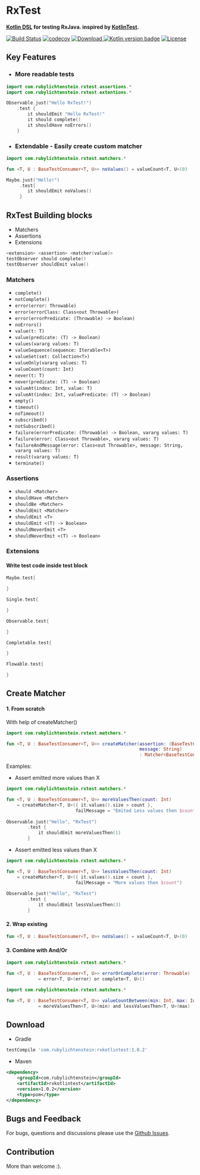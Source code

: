 # RxTest 
__[Kotlin DSL](https://kotlinlang.org/docs/reference/type-safe-builders.html) for testing RxJava. inspired by [KotlinTest](https://github.com/kotlintest/kotlintest).__

[![Build Status](https://travis-ci.org/RubyLichtenstein/RxTest.svg?branch=master)](https://travis-ci.org/RubyLichtenstein/RxKotlinTest)
[![codecov](https://codecov.io/gh/RubyLichtenstein/RxTest/branch/master/graph/badge.svg)](https://codecov.io/gh/RubyLichtenstein/RxTest)
[![Download](https://api.bintray.com/packages/rubylichtenstein/RxKotlinTest/com.rubylichtenstein.rxkotlintest/images/download.svg?version=1.0.2) ](https://bintray.com/rubylichtenstein/RxKotlinTest/com.rubylichtenstein.rxkotlintest/1.0.2/link)
[![Kotlin version badge](https://img.shields.io/badge/kotlin-1.2.0-blue.svg)](http://kotlinlang.org/)
[![License](https://img.shields.io/badge/License-Apache%202.0-blue.svg)](http://www.apache.org/licenses/LICENSE-2.0)

## Key Features
- ### More readable tests
```kotlin
import com.rubylichtenstein.rxtest.assertions.*
import com.rubylichtenstein.rxtest.extentions.*

Observable.just("Hello RxTest!")
    .test {
        it shouldEmit "Hello RxTest!"
        it should complete()
        it shouldHave noErrors()
    }
```

- ### Extendable - Easily create custom matcher
```kotlin
import com.rubylichtenstein.rxtest.matchers.*

fun <T, U : BaseTestConsumer<T, U>> noValues() = valueCount<T, U>(0)

Maybe.just("Hello!")
     .test{
        it shouldEmit noValues()
     }
```

## RxTest Building blocks

 - Matchers
 - Assertions
 - Extensions    

```kotlin
<extension> <assertion> <matcher(value)>
testObserver should complete()
testObserver shouldEmit value()
``` 
### Matchers

- `complete()`
- `notComplete()`
- `error(error: Throwable)`
- `error(errorClass: Class<out Throwable>)`
- `error(errorPredicate: (Throwable) -> Boolean)`
- `noErrors()`
- `value(t: T)` 
- `value(predicate: (T) -> Boolean)` 
- `values(vararg values: T)` 
- `valueSequence(sequence: Iterable<T>)` 
- `valueSet(set: Collection<T>)` 
- `valueOnly(vararg values: T)` 
- `valueCount(count: Int)` 
- `never(t: T)` 
- `never(predicate: (T) -> Boolean)` 
- `valueAt(index: Int, value: T)` 
- `valueAt(index: Int, valuePredicate: (T) -> Boolean)` 
- `empty()` 
- `timeout()` 
- `noTimeout()` 
- `subscribed()` 
- `notSubscribed()` 
- `failure(errorPredicate: (Throwable) -> Boolean, vararg values: T)` 
- `failure(error: Class<out Throwable>, vararg values: T)` 
- `failureAndMessage(error: Class<out Throwable>, message: String, vararg values: T)` 
- `result(vararg values: T)` 
- `terminate()` 

### Assertions

- `should <Matcher>`
- `shouldHave <Matcher>`
- `shouldBe <Matcher>`
- `shouldEmit <Matcher>`
- `shouldEmit <T>`
- `shouldEmit <(T) -> Boolean>`
- `shouldNeverEmit <T>`
- `shouldNeverEmit <(T) -> Boolean>`

### Extensions
#### Write test code inside test block 

```kotlin
Maybe.test{

}
```

```kotlin
Single.test{

}
```

```kotlin
Observable.test{

}
```

```kotlin
Completable.test{

}
```

```kotlin
Flowable.test{

}
```
 
## Create Matcher

#### 1. From scratch
With help of createMatcher()

```kotlin
import com.rubylichtenstein.rxtest.matchers.*

fun <T, U : BaseTestConsumer<T, U>> createMatcher(assertion: (BaseTestConsumer<T, U>) -> Boolean,      
                                                  message: String)
                                                  : Matcher<BaseTestConsumer<T, U>>
```
Examples:
- Assert emitted more values than X
```kotlin
import com.rubylichtenstein.rxtest.matchers.*

fun <T, U : BaseTestConsumer<T, U>> moreValuesThen(count: Int)
    = createMatcher<T, U>({ it.values().size > count },
                          failMessage = "Emited Less values then $count")
                          
Observable.just("Hello", "RxTest")
        .test {
            it shouldEmit moreValuesThen(1)
        }                          
```
- Assert emitted less values than X
```kotlin
import com.rubylichtenstein.rxtest.matchers.*

fun <T, U : BaseTestConsumer<T, U>> lessValuesThen(count: Int)
    = createMatcher<T, U>({ it.values().size < count },
                          failMessage = "More values then $count")    
                          
Observable.just("Hello", "RxTest")
        .test {
            it shouldEmit lessValuesThen(3)
        }                             
```

#### 2. Wrap existing
```kotlin
fun <T, U : BaseTestConsumer<T, U>> noValues() = valueCount<T, U>(0)
```

#### 3. Combine with And/Or
```kotlin
import com.rubylichtenstein.rxtest.matchers.*

fun <T, U : BaseTestConsumer<T, U>> errorOrComplete(error: Throwable)
            = error<T, U>(error) or complete<T, U>()
```
```kotlin
import com.rubylichtenstein.rxtest.matchers.*

fun <T, U : BaseTestConsumer<T, U>> valueCountBetween(min: Int, max: Int) 
            = moreValuesThen<T, U>(min) and lessValuesThen<T, U>(max)

```

## Download
- Gradle
```groovy
testCompile 'com.rubylichtenstein:rxkotlintest:1.0.2'
```

- Maven
```xml
<dependency>
    <groupId>com.rubylichtenstein</groupId>
    <artifactId>rxkotlintest</artifactId>
    <version>1.0.2</version>
    <type>pom</type>
</dependency>
```
## Bugs and Feedback

For bugs, questions and discussions please use the [Github Issues](https://github.com/RubyLichtenstein/RxTest/issues).

## Contribution 

More than welcome :).


